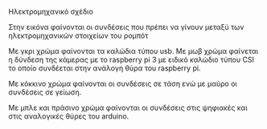 Ηλεκτρομηχανικό σχέδιο

Στην εικόνα φαίνονται οι συνδέσεις που πρέπει να γίνουν μεταξύ των ηλεκτρομηχανικών στοιχείων του ρομπότ

Με γκρι χρώμα φαίνονται τα καλώδια τύπου usb.
Με μωβ χρώμα φαίνεται η δύνδεση της κάμερας με το raspberry pi 3 με ειδικό καλώδιο τύπου CSI το οποίο συνδέεται στην ανάλογη θύρα του raspberry pi.

Με κόκκινο χρώμα φαίνονται οι συνδέσεις σε τάση ενώ με μαύρο οι συνδέσεις σε γείωση.

Με μπλε και πράσινο χρώμα φαίνονται οι συνδέσεις στις ψηφιακές και στις αναλογικές θύρες του arduino.
